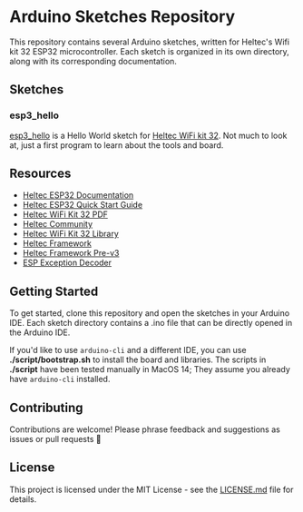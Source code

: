 # Arduino Sketches Repository

This repository contains several Arduino sketches, written for Heltec's Wifi kit 32 ESP32 microcontroller. Each sketch is organized in its own directory, along with its corresponding documentation.

## Sketches

### esp3_hello

[esp3_hello](./esp3_hello) is a Hello World sketch for [Heltec WiFi kit 32](https://github.com/HelTecAutomation/Heltec_ESP32). Not much to look at, just a first program to learn about the tools and board.

## Resources

- [Heltec ESP32 Documentation](https://docs.heltec.org)
- [Heltec ESP32 Quick Start Guide](https://docs.heltec.org/en/node/esp32/esp32_general_docs/quick_start.html)
- [Heltec WiFi Kit 32 PDF](https://resource.heltec.cn/download/WiFi_Kit_32/WiFi%20Kit32.pdf)
- [Heltec Community](http://community.heltec.cn)
- [Heltec WiFi Kit 32 Library](https://github.com/HelTecAutomation/Heltec_ESP32)
- [Heltec Framework](https://github.com/Heltec-Aaron-Lee/WiFi_Kit_series/blob/master/README.md)
- [Heltec Framework Pre-v3](https://github.com/Heltec-Aaron-Lee/WiFi_Kit_series/blob/0aaf0d08b20c2d67aab416ae632320ac11ca7ea6/README.md)
- [ESP Exception Decoder](https://github.com/me-no-dev/EspExceptionDecoder)

## Getting Started

To get started, clone this repository and open the sketches in your Arduino IDE. Each sketch directory contains a .ino file that can be directly opened in the Arduino IDE.

If you'd like to use `arduino-cli` and a different IDE, you can use **./script/bootstrap.sh** to install the board and libraries. The scripts in **./script** have been tested manually in MacOS 14; They assume you already have `arduino-cli` installed.

## Contributing

Contributions are welcome! Please phrase feedback and suggestions as issues or pull requests :bow:

## License

This project is licensed under the MIT License - see the [LICENSE.md](LICENSE.md) file for details.